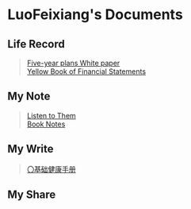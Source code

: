 # LuoFeixiang's Documents

## Life Record

> [Five-year plans White paper](docs/Fyp/)  
> [Yellow Book of Financial Statements](docs/Yfs/) 

## My Note

> [Listen to Them](docs/Ltt/)   
> [Book Notes](docs/Bns/)

## My Write

> [〇基础健康手册](docs/Ltt/) 

## My Share
